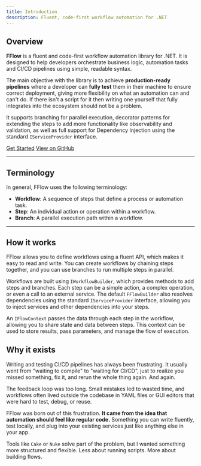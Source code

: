 ```yaml
---
title: Introduction
description: Fluent, code-first workflow automation for .NET
---
```


## Overview
**FFlow** is a fluent and code-first workflow automation library for .NET. It is designed to help developers orchestrate business logic, automation tasks and CI/CD pipelines using simple, readable syntax.

The main objective with the library is to achieve **production-ready pipelines** where a developer can **fully test** them in their machine to ensure correct deployment, giving more flexibility on what an automation can and can't do. If there isn't a script for it then writing one yourself that fully integrates into the ecosystem should not be a problem.

It supports branching for parallel execution, decorator patterns for extending the steps to add more functionality like observability and validation, as well as full support for Dependency Injection using the standard `IServiceProvider` interface. 

<div class="hero-buttons">
  <a class="btn btn-primary" href="./getting-started.html">Get Started</a>
  <a class="btn btn-outline" href="https://github.com/thiagomvas/FFlow" target="_blank">View on GitHub</a>
</div>

---

## Terminology
In general, FFlow uses the following terminology:
- **Workflow**: A sequence of steps that define a process or automation task.
- **Step**: An individual action or operation within a workflow.
- **Branch**: A parallel execution path within a workflow.

---

## How it works
FFlow allows you to define workflows using a fluent API, which makes it easy to read and write. You can create workflows by chaining steps together, and you can use branches to run multiple steps in parallel.

Workflows are built using `IWorkflowBuilder`, which provides methods to add steps and branches. Each step can be a simple action, a complex operation, or even a call to an external service. The default `FFlowBuilder` also resolves dependencies using the standard `IServiceProvider` interface, allowing you to inject services and other dependencies into your steps.

An `IFlowContext` passes the data through each step in the workflow, allowing you to share state and data between steps. This context can be used to store results, pass parameters, and manage the flow of execution.


## Why it exists
Writing and testing CI/CD pipelines has always been frustrating. It usually went from "waiting to compile" to "waiting for CI/CD", just to realize you missed something, fix it, and rerun the whole thing again. And again.

The feedback loop was too long. Small mistakes led to wasted time, and workflows often lived outside the codebase in YAML files or GUI editors that were hard to test, debug, or reuse.

FFlow was born out of this frustration. **It came from the idea that automation should feel like regular code.** Something you can write fluently, test locally, and plug into your existing services just like anything else in your app.

Tools like `Cake` or `Nuke` solve part of the problem, but I wanted something more structured and flexible. Less about running scripts. More about building flows.